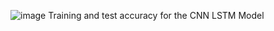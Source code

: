 ![image](https://github.com/user-attachments/assets/4014cfb1-242f-4eb4-a256-85fc7e01829e)
Training and test accuracy for the CNN LSTM Model
